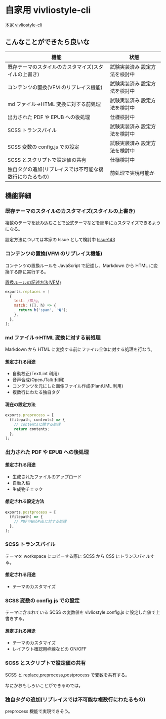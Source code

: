 # 自家用 vivliostyle-cli

[本家 vivliostyle-cli](https://github.com/vivliostyle/vivliostyle-cli)

## こんなことができたら良いな

| 機能                                                     | 状態                          |
| -------------------------------------------------------- | ----------------------------- |
| 既存テーマのスタイルのカスタマイズ(スタイルの上書き)     | 試験実装済み 設定方法を検討中 |
| コンテンツの置換(VFM のリプレイス機能)                   | 試験実装済み 設定方法を検討中 |
| md ファイル->HTML 変換に対する前処理                     | 試験実装済み 設定方法を検討中 |
| 出力された PDF や EPUB への後処理                        | 仕様検討中                    |
| SCSS トランスパイル                                      | 試験実装済み 設定方法を検討中 |
| SCSS 変数の config.js での設定                           | 試験実装済み 設定方法を検討中 |
| SCSS とスクリプトで設定値の共有                          | 仕様検討中                    |
| 独自タグの追加(リプレイスでは不可能な複数行にわたるもの) | 前処理で実現可能か            |

## 機能詳細

### 既存テーマのスタイルのカスタマイズ(スタイルの上書き)

複数のテーマを読み込むことで公式テーマなどを簡単にカスタマイズできるようになる。

設定方法については本家の Issue として検討中 [Issue143](https://github.com/vivliostyle/vivliostyle-cli/issues/143#issuecomment-786669335)

### コンテンツの置換(VFM のリプレイス機能)

コンテンツの置換ルールを JavaScript で記述し、Markdown から HTML に変換する際に実行する。

[置換ルールの記述方法(VFM)](https://vivliostyle.github.io/vfm/#/hooks)

```javascript
exports.replaces = [
  {
    test: /猫/g,
    match: ([], h) => {
      return h('span', '🐈');
    },
  },
];
```

### md ファイル->HTML 変換に対する前処理

Markdown から HTML に変換する前にファイル全体に対する処理を行なう。

#### 想定される用途

- 自動校正(TextLint 利用)
- 音声合成(OpenJTalk 利用)
- コンテンツを元にした画像ファイル作成(PlantUML 利用)
- 複数行にわたる独自タグ

#### 現在の設定方法

```javascript
exports.preprocess = [
  (filepath, contents) => {
    // contentsに関する処理
    return contents;
  },
];
```

### 出力された PDF や EPUB への後処理

#### 想定される用途

- 生成されたファイルのアップロード
- 自動入稿
- 生成物チェック

#### 想定される設定方法

```javascript
exports.postprocess = [
  (filepath) => {
    // PDFやWebPubに対する処理
  },
];
```

### SCSS トランスパイル

テーマを workspace にコピーする際に SCSS から CSS にトランスパイルする。

#### 想定される用途

- テーマのカスタマイズ

### SCSS 変数の config.js での設定

テーマに含まれている SCSS の変数値を vivliostyle.config.js に設定した値で上書きする。

#### 想定される用途

- テーマのカスタマイズ
- レイアウト確認用枠線などの ON/OFF

### SCSS とスクリプトで設定値の共有

SCSS と replace,preprocess,postprocess で変数を共有する。

なにかおもしろいことができるのでは。

### 独自タグの追加(リプレイスでは不可能な複数行にわたるもの)

preprocess 機能で実現できそう。
